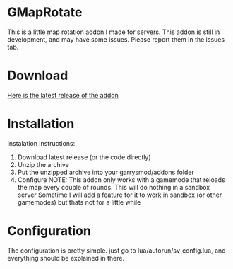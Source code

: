 # GMapRotate

This is a little map rotation addon I made for servers.
This addon is still in development, and may have some issues. Please report them in the issues tab.

# Download

[Here is the latest release of the addon](https://github.com/ajgeiss0702/GMapRotate/releases/tag/v0.1-beta)


# Installation

Instalation instructions: 
1. Download latest release (or the code directly)
2. Unzip the archive
3. Put the unzipped archive into your garrysmod/addons folder
4. Configure
NOTE: This addon only works with a gamemode that reloads the map every couple of rounds. This will do nothing in a sandbox server
Sometime I will add a feature for it to work in sandbox (or other gamemodes) but thats not for a little while


# Configuration

The configuration is pretty simple. just go to lua/autorun/sv_config.lua, and everything should be explained in there.
